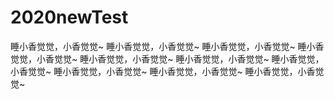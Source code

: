 # 2020newTest
睡小香觉觉，小香觉觉~
睡小香觉觉，小香觉觉~
睡小香觉觉，小香觉觉~
睡小香觉觉，小香觉觉~
睡小香觉觉，小香觉觉~
睡小香觉觉，小香觉觉~
睡小香觉觉，小香觉觉~
睡小香觉觉，小香觉觉~
睡小香觉觉，小香觉觉~
睡小香觉觉，小香觉觉~
